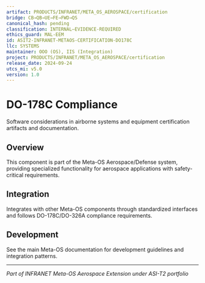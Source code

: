 ```yaml
---
artifact: PRODUCTS/INFRANET/META_OS_AEROSPACE/certification
bridge: CB→QB→UE→FE→FWD→QS
canonical_hash: pending
classification: INTERNAL–EVIDENCE-REQUIRED
ethics_guard: MAL-EEM
id: ASIT2-INFRANET-METAOS-CERTIFICATION-DO178C
llc: SYSTEMS
maintainer: OOO (OS), IIS (Integration)
project: PRODUCTS/INFRANET/META_OS_AEROSPACE/certification
release_date: 2024-09-24
utcs_mi: v5.0
version: 1.0
---
```


# DO-178C Compliance

Software considerations in airborne systems and equipment certification artifacts and documentation.

## Overview

This component is part of the Meta-OS Aerospace/Defense system, providing specialized functionality for aerospace applications with safety-critical requirements.

## Integration

Integrates with other Meta-OS components through standardized interfaces and follows DO-178C/DO-326A compliance requirements.

## Development

See the main Meta-OS documentation for development guidelines and integration patterns.

---

*Part of INFRANET Meta-OS Aerospace Extension under ASI-T2 portfolio*